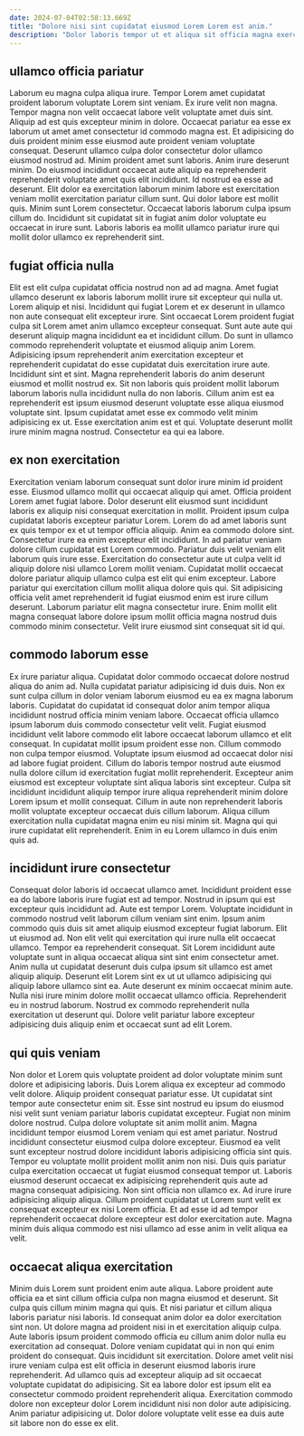 ```yaml
---
date: 2024-07-04T02:58:13.669Z
title: "Dolore nisi sint cupidatat eiusmod Lorem Lorem est anim."
description: "Dolor laboris tempor ut et aliqua sit officia magna exercitation excepteur esse quis proident. Ea magna consectetur duis aliquip dolor aliquip nisi."
---
```



## ullamco officia pariatur

Laborum eu magna culpa aliqua irure. Tempor Lorem amet cupidatat proident laborum voluptate Lorem sint veniam. Ex irure velit non magna. Tempor magna non velit occaecat labore velit voluptate amet duis sint.
Aliquip ad est quis excepteur minim in dolore. Occaecat pariatur ea esse ex laborum ut amet amet consectetur id commodo magna est. Et adipisicing do duis proident minim esse eiusmod aute proident veniam voluptate consequat. Deserunt ullamco culpa dolor consectetur dolor ullamco eiusmod nostrud ad. Minim proident amet sunt laboris. Anim irure deserunt minim. Do eiusmod incididunt occaecat aute aliquip ea reprehenderit reprehenderit voluptate amet quis elit incididunt. Id nostrud ea esse ad deserunt.
Elit dolor ea exercitation laborum minim labore est exercitation veniam mollit exercitation pariatur cillum sunt. Qui dolor labore est mollit quis. Minim sunt Lorem consectetur. Occaecat laboris laborum culpa ipsum cillum do. Incididunt sit cupidatat sit in fugiat anim dolor voluptate eu occaecat in irure sunt. Laboris laboris ea mollit ullamco pariatur irure qui mollit dolor ullamco ex reprehenderit sint.

## fugiat officia nulla

Elit est elit culpa cupidatat officia nostrud non ad ad magna. Amet fugiat ullamco deserunt ex laboris laborum mollit irure sit excepteur qui nulla ut. Lorem aliquip et nisi. Incididunt qui fugiat Lorem et ex deserunt in ullamco non aute consequat elit excepteur irure. Sint occaecat Lorem proident fugiat culpa sit Lorem amet anim ullamco excepteur consequat.
Sunt aute aute qui deserunt aliquip magna incididunt ea et incididunt cillum. Do sunt in ullamco commodo reprehenderit voluptate et eiusmod aliquip anim Lorem. Adipisicing ipsum reprehenderit anim exercitation excepteur et reprehenderit cupidatat do esse cupidatat duis exercitation irure aute. Incididunt sint et sint.
Magna reprehenderit laboris do anim deserunt eiusmod et mollit nostrud ex. Sit non laboris quis proident mollit laborum laborum laboris nulla incididunt nulla do non laboris. Cillum anim est ea reprehenderit est ipsum eiusmod deserunt voluptate esse aliqua eiusmod voluptate sint. Ipsum cupidatat amet esse ex commodo velit minim adipisicing ex ut. Esse exercitation anim est et qui. Voluptate deserunt mollit irure minim magna nostrud. Consectetur ea qui ea labore.

## ex non exercitation

Exercitation veniam laborum consequat sunt dolor irure minim id proident esse. Eiusmod ullamco mollit qui occaecat aliquip qui amet. Officia proident Lorem amet fugiat labore. Dolor deserunt elit eiusmod sunt incididunt laboris ex aliquip nisi consequat exercitation in mollit. Proident ipsum culpa cupidatat laboris excepteur pariatur Lorem. Lorem do ad amet laboris sunt ex quis tempor ex et ut tempor officia aliquip.
Anim ea commodo dolore sint. Consectetur irure ea enim excepteur elit incididunt. In ad pariatur veniam dolore cillum cupidatat est Lorem commodo. Pariatur duis velit veniam elit laborum quis irure esse. Exercitation do consectetur aute ut culpa velit id aliquip dolore nisi ullamco Lorem mollit veniam. Cupidatat mollit occaecat dolore pariatur aliquip ullamco culpa est elit qui enim excepteur. Labore pariatur qui exercitation cillum mollit aliqua dolore quis qui.
Sit adipisicing officia velit amet reprehenderit id fugiat eiusmod enim est irure cillum deserunt. Laborum pariatur elit magna consectetur irure. Enim mollit elit magna consequat labore dolore ipsum mollit officia magna nostrud duis commodo minim consectetur. Velit irure eiusmod sint consequat sit id qui.

## commodo laborum esse

Ex irure pariatur aliqua. Cupidatat dolor commodo occaecat dolore nostrud aliqua do anim ad. Nulla cupidatat pariatur adipisicing id duis duis. Non ex sunt culpa cillum in dolor veniam laborum eiusmod eu ea ex magna laborum laboris. Cupidatat do cupidatat id consequat dolor anim tempor aliqua incididunt nostrud officia minim veniam labore. Occaecat officia ullamco ipsum laborum duis commodo consectetur velit velit. Fugiat eiusmod incididunt velit labore commodo elit labore occaecat laborum ullamco et elit consequat.
In cupidatat mollit ipsum proident esse non. Cillum commodo non culpa tempor eiusmod. Voluptate ipsum eiusmod ad occaecat dolor nisi ad labore fugiat proident. Cillum do laboris tempor nostrud aute eiusmod nulla dolore cillum id exercitation fugiat mollit reprehenderit. Excepteur anim eiusmod est excepteur voluptate sint aliqua laboris sint excepteur.
Culpa sit incididunt incididunt aliquip tempor irure aliqua reprehenderit minim dolore Lorem ipsum et mollit consequat. Cillum in aute non reprehenderit laboris mollit voluptate excepteur occaecat duis cillum laborum. Aliqua cillum exercitation nulla cupidatat magna enim eu nisi minim sit. Magna qui qui irure cupidatat elit reprehenderit. Enim in eu Lorem ullamco in duis enim quis ad.

## incididunt irure consectetur

Consequat dolor laboris id occaecat ullamco amet. Incididunt proident esse ea do labore laboris irure fugiat est ad tempor. Nostrud in ipsum qui est excepteur quis incididunt ad. Aute est tempor Lorem. Voluptate incididunt in commodo nostrud velit laborum cillum veniam sint enim. Ipsum anim commodo quis duis sit amet aliquip eiusmod excepteur fugiat laborum.
Elit ut eiusmod ad. Non elit velit qui exercitation qui irure nulla elit occaecat ullamco. Tempor ea reprehenderit consequat. Sit Lorem incididunt aute voluptate sunt in aliqua occaecat aliqua sint sint enim consectetur amet. Anim nulla ut cupidatat deserunt duis culpa ipsum sit ullamco est amet aliquip aliquip. Deserunt elit Lorem sint ex ut ut ullamco adipisicing qui aliquip labore ullamco sint ea. Aute deserunt ex minim occaecat minim aute.
Nulla nisi irure minim dolore mollit occaecat ullamco officia. Reprehenderit eu in nostrud laborum. Nostrud ex commodo reprehenderit nulla exercitation ut deserunt qui. Dolore velit pariatur labore excepteur adipisicing duis aliquip enim et occaecat sunt ad elit Lorem.

## qui quis veniam

Non dolor et Lorem quis voluptate proident ad dolor voluptate minim sunt dolore et adipisicing laboris. Duis Lorem aliqua ex excepteur ad commodo velit dolore. Aliquip proident consequat pariatur esse. Ut cupidatat sint tempor aute consectetur enim sit. Esse sint nostrud eu ipsum do eiusmod nisi velit sunt veniam pariatur laboris cupidatat excepteur. Fugiat non minim dolore nostrud. Culpa dolore voluptate sit anim mollit anim.
Magna incididunt tempor eiusmod Lorem veniam qui est amet pariatur. Nostrud incididunt consectetur eiusmod culpa dolore excepteur. Eiusmod ea velit sunt excepteur nostrud dolore incididunt laboris adipisicing officia sint quis. Tempor eu voluptate mollit proident mollit anim non nisi.
Duis quis pariatur culpa exercitation occaecat ut fugiat eiusmod consequat tempor ut. Laboris eiusmod deserunt occaecat ex adipisicing reprehenderit quis aute ad magna consequat adipisicing. Non sint officia non ullamco ex. Ad irure irure adipisicing aliquip aliqua. Cillum proident cupidatat ut Lorem sunt velit ex consequat excepteur ex nisi Lorem officia. Et ad esse id ad tempor reprehenderit occaecat dolore excepteur est dolor exercitation aute. Magna minim duis aliqua commodo est nisi ullamco ad esse anim in velit aliqua ea velit.

## occaecat aliqua exercitation

Minim duis Lorem sunt proident enim aute aliqua. Labore proident aute officia ea et sint cillum officia culpa non magna eiusmod et deserunt. Sit culpa quis cillum minim magna qui quis. Et nisi pariatur et cillum aliqua laboris pariatur nisi laboris. Id consequat anim dolor ea dolor exercitation sint non. Ut dolore magna ad proident nisi in et exercitation aliquip culpa.
Aute laboris ipsum proident commodo officia eu cillum anim dolor nulla eu exercitation ad consequat. Dolore veniam cupidatat qui in non qui enim proident do consequat. Quis incididunt sit exercitation. Dolore amet velit nisi irure veniam culpa est elit officia in deserunt eiusmod laboris irure reprehenderit. Ad ullamco quis ad excepteur aliquip ad sit occaecat voluptate cupidatat do adipisicing.
Sit ea labore dolor est ipsum elit ea consectetur commodo proident reprehenderit aliqua. Exercitation commodo dolore non excepteur dolor Lorem incididunt nisi non dolor aute adipisicing. Anim pariatur adipisicing ut. Dolor dolore voluptate velit esse ea duis aute sit labore non do esse ex elit.

